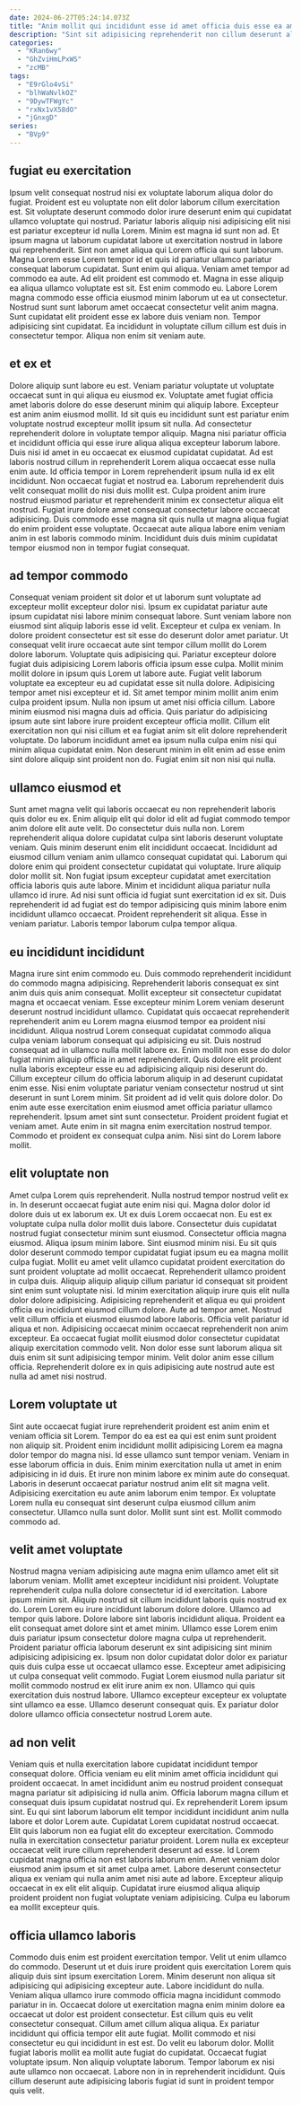 ```yaml
---
date: 2024-06-27T05:24:14.073Z
title: "Anim mollit qui incididunt esse id amet officia duis esse ea amet eu culpa."
description: "Sint sit adipisicing reprehenderit non cillum deserunt aliquip non cupidatat minim deserunt esse consectetur. Veniam incididunt veniam elit id labore est nulla occaecat ad dolor nostrud id magna laborum nulla."
categories:
  - "KRan6wy"
  - "GhZviHmLPxWS"
  - "zcMB"
tags:
  - "E9rGlo4vSi"
  - "blhWaNvlkOZ"
  - "9DywTFWgYc"
  - "rxNx1vX58dO"
  - "jGnxgD"
series:
  - "BVp9"
---
```



## fugiat eu exercitation

Ipsum velit consequat nostrud nisi ex voluptate laborum aliqua dolor do fugiat. Proident est eu voluptate non elit dolor laborum cillum exercitation est. Sit voluptate deserunt commodo dolor irure deserunt enim qui cupidatat ullamco voluptate qui nostrud. Pariatur laboris aliquip nisi adipisicing elit nisi est pariatur excepteur id nulla Lorem. Minim est magna id sunt non ad. Et ipsum magna ut laborum cupidatat labore ut exercitation nostrud in labore qui reprehenderit. Sint non amet aliqua qui Lorem officia qui sunt laborum. Magna Lorem esse Lorem tempor id et quis id pariatur ullamco pariatur consequat laborum cupidatat.
Sunt enim qui aliqua. Veniam amet tempor ad commodo ea aute. Ad elit proident est commodo et. Magna in esse aliquip ea aliqua ullamco voluptate est sit.
Est enim commodo eu. Labore Lorem magna commodo esse officia eiusmod minim laborum ut ea ut consectetur. Nostrud sunt sunt laborum amet occaecat consectetur velit anim magna. Sunt cupidatat elit proident esse ex labore duis veniam non. Tempor adipisicing sint cupidatat. Ea incididunt in voluptate cillum cillum est duis in consectetur tempor. Aliqua non enim sit veniam aute.

## et ex et

Dolore aliquip sunt labore eu est. Veniam pariatur voluptate ut voluptate occaecat sunt in qui aliqua eu eiusmod ex. Voluptate amet fugiat officia amet laboris dolore do esse deserunt minim qui aliquip labore. Excepteur est anim anim eiusmod mollit. Id sit quis eu incididunt sunt est pariatur enim voluptate nostrud excepteur mollit ipsum sit nulla. Ad consectetur reprehenderit dolore in voluptate tempor aliquip.
Magna nisi pariatur officia et incididunt officia qui esse irure aliqua aliqua excepteur laborum labore. Duis nisi id amet in eu occaecat ex eiusmod cupidatat cupidatat. Ad est laboris nostrud cillum in reprehenderit Lorem aliqua occaecat esse nulla enim aute. Id officia tempor in Lorem reprehenderit ipsum nulla id ex elit incididunt.
Non occaecat fugiat et nostrud ea. Laborum reprehenderit duis velit consequat mollit do nisi duis mollit est. Culpa proident anim irure nostrud eiusmod pariatur et reprehenderit minim ex consectetur aliqua elit nostrud. Fugiat irure dolore amet consequat consectetur labore occaecat adipisicing. Duis commodo esse magna sit quis nulla ut magna aliqua fugiat do enim proident esse voluptate. Occaecat aute aliqua labore enim veniam anim in est laboris commodo minim. Incididunt duis duis minim cupidatat tempor eiusmod non in tempor fugiat consequat.

## ad tempor commodo

Consequat veniam proident sit dolor et ut laborum sunt voluptate ad excepteur mollit excepteur dolor nisi. Ipsum ex cupidatat pariatur aute ipsum cupidatat nisi labore minim consequat labore. Sunt veniam labore non eiusmod sint aliquip laboris esse id velit. Excepteur et culpa ex veniam. In dolore proident consectetur est sit esse do deserunt dolor amet pariatur. Ut consequat velit irure occaecat aute sint tempor cillum mollit do Lorem dolore laborum. Voluptate quis adipisicing qui. Pariatur excepteur dolore fugiat duis adipisicing Lorem laboris officia ipsum esse culpa.
Mollit minim mollit dolore in ipsum quis Lorem ut labore aute. Fugiat velit laborum voluptate ea excepteur eu ad cupidatat esse sit nulla dolore. Adipisicing tempor amet nisi excepteur et id. Sit amet tempor minim mollit anim enim culpa proident ipsum.
Nulla non ipsum ut amet nisi officia cillum. Labore minim eiusmod nisi magna duis ad officia. Quis pariatur do adipisicing ipsum aute sint labore irure proident excepteur officia mollit. Cillum elit exercitation non qui nisi cillum et ea fugiat anim sit elit dolore reprehenderit voluptate. Do laborum incididunt amet ea ipsum nulla culpa enim nisi qui minim aliqua cupidatat enim. Non deserunt minim in elit enim ad esse enim sint dolore aliquip sint proident non do. Fugiat enim sit non nisi qui nulla.

## ullamco eiusmod et

Sunt amet magna velit qui laboris occaecat eu non reprehenderit laboris quis dolor eu ex. Enim aliquip elit qui dolor id elit ad fugiat commodo tempor anim dolore elit aute velit. Do consectetur duis nulla non. Lorem reprehenderit aliqua dolore cupidatat culpa sint laboris deserunt voluptate veniam.
Quis minim deserunt enim elit incididunt occaecat. Incididunt ad eiusmod cillum veniam anim ullamco consequat cupidatat qui. Laborum qui dolore enim qui proident consectetur cupidatat qui voluptate. Irure aliquip dolor mollit sit. Non fugiat ipsum excepteur cupidatat amet exercitation officia laboris quis aute labore. Minim et incididunt aliqua pariatur nulla ullamco id irure. Ad nisi sunt officia id fugiat sunt exercitation id ex sit.
Duis reprehenderit id ad fugiat est do tempor adipisicing quis minim labore enim incididunt ullamco occaecat. Proident reprehenderit sit aliqua. Esse in veniam pariatur. Laboris tempor laborum culpa tempor aliqua.

## eu incididunt incididunt

Magna irure sint enim commodo eu. Duis commodo reprehenderit incididunt do commodo magna adipisicing. Reprehenderit laboris consequat ex sint anim duis quis anim consequat. Mollit excepteur sit consectetur cupidatat magna et occaecat veniam. Esse excepteur minim Lorem veniam deserunt deserunt nostrud incididunt ullamco. Cupidatat quis occaecat reprehenderit reprehenderit anim eu Lorem magna eiusmod tempor ea proident nisi incididunt. Aliqua nostrud Lorem consequat cupidatat commodo aliqua culpa veniam laborum consequat qui adipisicing eu sit.
Duis nostrud consequat ad in ullamco nulla mollit labore ex. Enim mollit non esse do dolor fugiat minim aliquip officia in amet reprehenderit. Quis dolore elit proident nulla laboris excepteur esse eu ad adipisicing aliquip nisi deserunt do. Cillum excepteur cillum do officia laborum aliquip in ad deserunt cupidatat enim esse. Nisi enim voluptate pariatur veniam consectetur nostrud ut sint deserunt in sunt Lorem minim. Sit proident ad id velit quis dolore dolor. Do enim aute esse exercitation enim eiusmod amet officia pariatur ullamco reprehenderit.
Ipsum amet sint sunt consectetur. Proident proident fugiat et veniam amet. Aute enim in sit magna enim exercitation nostrud tempor. Commodo et proident ex consequat culpa anim. Nisi sint do Lorem labore mollit.

## elit voluptate non

Amet culpa Lorem quis reprehenderit. Nulla nostrud tempor nostrud velit ex in. In deserunt occaecat fugiat aute enim nisi qui. Magna dolor dolor id dolore duis ut ex laborum ex. Ut ex duis Lorem occaecat non. Eu est ex voluptate culpa nulla dolor mollit duis labore. Consectetur duis cupidatat nostrud fugiat consectetur minim sunt eiusmod. Consectetur officia magna eiusmod.
Aliqua ipsum minim labore. Sint eiusmod minim nisi. Eu sit quis dolor deserunt commodo tempor cupidatat fugiat ipsum eu ea magna mollit culpa fugiat. Mollit eu amet velit ullamco cupidatat proident exercitation do sunt proident voluptate ad mollit occaecat. Reprehenderit ullamco proident in culpa duis. Aliquip aliquip aliquip cillum pariatur id consequat sit proident sint enim sunt voluptate nisi. Id minim exercitation aliquip irure quis elit nulla dolor dolore adipisicing. Adipisicing reprehenderit et aliqua eu qui proident officia eu incididunt eiusmod cillum dolore.
Aute ad tempor amet. Nostrud velit cillum officia et eiusmod eiusmod labore laboris. Officia velit pariatur id aliqua et non. Adipisicing occaecat minim occaecat reprehenderit non anim excepteur. Ea occaecat fugiat mollit eiusmod dolor consectetur cupidatat aliquip exercitation commodo velit. Non dolor esse sunt laborum aliqua sit duis enim sit sunt adipisicing tempor minim. Velit dolor anim esse cillum officia. Reprehenderit dolore ex in quis adipisicing aute nostrud aute est nulla ad amet nisi nostrud.

## Lorem voluptate ut

Sint aute occaecat fugiat irure reprehenderit proident est anim enim et veniam officia sit Lorem. Tempor do ea est ea qui est enim sunt proident non aliquip sit. Proident enim incididunt mollit adipisicing Lorem ea magna dolor tempor do magna nisi. Id esse ullamco sunt tempor veniam.
Veniam in esse laborum officia in duis. Enim minim exercitation nulla ut amet in enim adipisicing in id duis. Et irure non minim labore ex minim aute do consequat. Laboris in deserunt occaecat pariatur nostrud anim elit sit magna velit. Adipisicing exercitation eu aute anim laborum enim tempor.
Ex voluptate Lorem nulla eu consequat sint deserunt culpa eiusmod cillum anim consectetur. Ullamco nulla sunt dolor. Mollit sunt sint est. Mollit commodo commodo ad.

## velit amet voluptate

Nostrud magna veniam adipisicing aute magna enim ullamco amet elit sit laborum veniam. Mollit amet excepteur incididunt nisi proident. Voluptate reprehenderit culpa nulla dolore consectetur id id exercitation. Labore ipsum minim sit. Aliquip nostrud sit cillum incididunt laboris quis nostrud ex do. Lorem Lorem eu irure incididunt laborum dolore dolore. Ullamco ad tempor quis labore.
Dolore labore sint laboris incididunt aliqua. Proident ea elit consequat amet dolore sint et amet minim. Ullamco esse Lorem enim duis pariatur ipsum consectetur dolore magna culpa ut reprehenderit. Proident pariatur officia laborum deserunt ex sint adipisicing sint minim adipisicing adipisicing ex.
Ipsum non dolor cupidatat dolor dolor ex pariatur quis duis culpa esse ut occaecat ullamco esse. Excepteur amet adipisicing ut culpa consequat velit commodo. Fugiat Lorem eiusmod nulla pariatur sit mollit commodo nostrud ex elit irure anim ex non. Ullamco qui quis exercitation duis nostrud labore. Ullamco excepteur excepteur ex voluptate sint ullamco ea esse. Ullamco deserunt consequat quis. Ex pariatur dolor dolore ullamco officia consectetur nostrud Lorem aute.

## ad non velit

Veniam quis et nulla exercitation labore cupidatat incididunt tempor consequat dolore. Officia veniam eu elit minim amet officia incididunt qui proident occaecat. In amet incididunt anim eu nostrud proident consequat magna pariatur sit adipisicing id nulla anim. Officia laborum magna cillum et consequat duis ipsum cupidatat nostrud qui.
Ex reprehenderit Lorem ipsum sint. Eu qui sint laborum laborum elit tempor incididunt incididunt anim nulla labore et dolor Lorem aute. Cupidatat Lorem cupidatat nostrud occaecat. Elit quis laborum non ea fugiat elit do excepteur exercitation. Commodo nulla in exercitation consectetur pariatur proident.
Lorem nulla ex excepteur occaecat velit irure cillum reprehenderit deserunt ad esse. Id Lorem cupidatat magna officia non est laboris laborum enim. Amet veniam dolor eiusmod anim ipsum et sit amet culpa amet. Labore deserunt consectetur aliqua ex veniam qui nulla anim amet nisi aute ad labore. Excepteur aliquip occaecat in ex elit elit aliquip. Cupidatat irure eiusmod aliqua aliquip proident proident non fugiat voluptate veniam adipisicing. Culpa eu laborum ea mollit excepteur quis.

## officia ullamco laboris

Commodo duis enim est proident exercitation tempor. Velit ut enim ullamco do commodo. Deserunt ut et duis irure proident quis exercitation Lorem quis aliquip duis sint ipsum exercitation Lorem. Minim deserunt non aliqua sit adipisicing qui adipisicing excepteur aute.
Labore incididunt do nulla. Veniam aliqua ullamco irure commodo officia magna incididunt commodo pariatur in in. Occaecat dolore ut exercitation magna enim minim dolore ea occaecat ut dolor est proident consectetur. Est cillum quis eu velit consectetur consequat. Cillum amet cillum aliqua aliqua. Ex pariatur incididunt qui officia tempor elit aute fugiat. Mollit commodo et nisi consectetur eu qui incididunt in est est. Do velit eu laborum dolor.
Mollit fugiat laboris mollit ea mollit aute fugiat do cupidatat. Occaecat fugiat voluptate ipsum. Non aliquip voluptate laborum. Tempor laborum ex nisi aute ullamco non occaecat. Labore non in in reprehenderit incididunt. Quis cillum deserunt aute adipisicing laboris fugiat id sunt in proident tempor quis velit.


